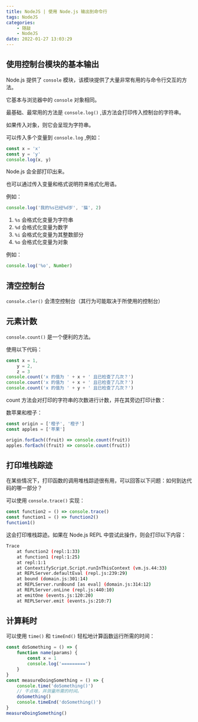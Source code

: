 ```yaml
---
title: NodeJS | 使用 Node.js 输出到命令行
tags: NodeJS
categories:
    - 随敲
    - NodeJS
date: 2022-01-27 13:03:29
---
```


## 使用控制台模块的基本输出

Node.js 提供了 `console` 模块，该模块提供了大量非常有用的与命令行交互的方法。

它基本与浏览器中的 `console` 对象相同。

最基础、最常用的方法是 `console.log()` ,该方法会打印传入控制台的字符串。

如果传入对象，则它会呈现为字符串。

可以传入多个变量到 `console.log` ,例如：

```js
const x = 'x'
const y = 'y'
console.log(x, y)
```

Node.js 会全部打印出来。

也可以通过传入变量和格式说明符来格式化用语。

<!-- more -->

例如：

```js
console.log('我的%s已经%d岁', '猫', 2)
```

1. `%s` 会格式化变量为字符串
2. `%d` 会格式化变量为数字
3. `%i` 会格式化变量为其整数部分
4. `%o` 会格式化变量为对象

例如：

```js
console.log('%o', Number)
```

## 清空控制台

`console.cler()` 会清空控制台（其行为可能取决于所使用的控制台）

## 元素计数

`console.count()` 是一个便利的方法。

使用以下代码：

```js
const x = 1,
    y = 2,
    z = 3
console.count('x 的值为 ' + x + ' 且已检查了几次？')
console.count('x 的值为 ' + x + ' 且已检查了几次？')
console.count('x 的值为 ' + y + ' 且已检查了几次？')
```

count 方法会对打印的字符串的次数进行计数，并在其旁边打印计数：

数苹果和橙子：

```js
const origin = ['橙子', '橙子']
const apples = ['苹果']

origin.forEach((fruit) => console.count(fruit))
apples.forEach((fruit) => console.count(fruit))
```

## 打印堆栈踪迹

在某些情况下，打印函数的调用堆栈踪迹很有用，可以回答以下问题：如何到达代码的哪一部分？

可以使用 `console.trace()` 实现：

```js
const function2 = () => console.trace()
const function1 = () => function2()
function1()
```

这会打印堆栈踪迹。如果在 Node.js REPL 中尝试此操作，则会打印以下内容：

```bash
Trace
    at function2 (repl:1:33)
    at function1 (repl:1:25)
    at repl:1:1
    at ContextifyScript.Script.runInThisContext (vm.js.44:33)
    at REPLServer.defaultEval (repl.js:239:29)
    at bound (domain.js:301:14)
    at REPLServer.runBound [as eval] (domain.js:314:12)
    at REPLServer.onLine (repl.js:440:10)
    at emitOne (events.js:120:20)
    at REPLServer.emit (events.js:210:7)
```

## 计算耗时

可以使用 `time()` 和 `timeEnd()` 轻松地计算函数运行所需的时间：

```js
const doSomething = () => {
    function name(params) {
        const x = 1
        console.log('=========')
    }
}
const measureDoingSomething = () => {
    console.time('doSomething()')
    // 干点啥，并测量所需的时间。
    doSomething()
    console.timeEnd('doSomething()')
}
measureDoingSomething()
```
